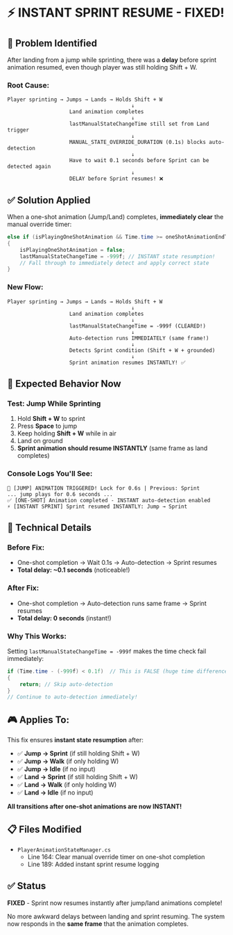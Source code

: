 # ⚡ INSTANT SPRINT RESUME - FIXED!

## 🐛 Problem Identified

After landing from a jump while sprinting, there was a **delay** before sprint animation resumed, even though player was still holding Shift + W.

### Root Cause:
```
Player sprinting → Jumps → Lands → Holds Shift + W
                                        ↓
                    Land animation completes
                                        ↓
                    lastManualStateChangeTime still set from Land trigger
                                        ↓
                    MANUAL_STATE_OVERRIDE_DURATION (0.1s) blocks auto-detection
                                        ↓
                    Have to wait 0.1 seconds before Sprint can be detected again
                                        ↓
                    DELAY before Sprint resumes! ❌
```

## ✅ Solution Applied

When a one-shot animation (Jump/Land) completes, **immediately clear** the manual override timer:

```csharp
else if (isPlayingOneShotAnimation && Time.time >= oneShotAnimationEndTime)
{
    isPlayingOneShotAnimation = false;
    lastManualStateChangeTime = -999f; // INSTANT state resumption!
    // Fall through to immediately detect and apply correct state
}
```

### New Flow:
```
Player sprinting → Jumps → Lands → Holds Shift + W
                                        ↓
                    Land animation completes
                                        ↓
                    lastManualStateChangeTime = -999f (CLEARED!)
                                        ↓
                    Auto-detection runs IMMEDIATELY (same frame!)
                                        ↓
                    Detects Sprint condition (Shift + W + grounded)
                                        ↓
                    Sprint animation resumes INSTANTLY! ✅
```

## 🎯 Expected Behavior Now

### Test: Jump While Sprinting
1. Hold **Shift + W** to sprint
2. Press **Space** to jump
3. Keep holding **Shift + W** while in air
4. Land on ground
5. **Sprint animation should resume INSTANTLY** (same frame as land completes)

### Console Logs You'll See:
```
🚀 [JUMP] ANIMATION TRIGGERED! Lock for 0.6s | Previous: Sprint
... jump plays for 0.6 seconds ...
✅ [ONE-SHOT] Animation completed - INSTANT auto-detection enabled
⚡ [INSTANT SPRINT] Sprint resumed INSTANTLY: Jump → Sprint
```

## 🔧 Technical Details

### Before Fix:
- One-shot completion → Wait 0.1s → Auto-detection → Sprint resumes
- **Total delay: ~0.1 seconds** (noticeable!)

### After Fix:
- One-shot completion → Auto-detection runs same frame → Sprint resumes
- **Total delay: 0 seconds** (instant!)

### Why This Works:
Setting `lastManualStateChangeTime = -999f` makes the time check fail immediately:
```csharp
if (Time.time - (-999f) < 0.1f)  // This is FALSE (huge time difference)
{
    return; // Skip auto-detection
}
// Continue to auto-detection immediately!
```

## 🎮 Applies To:

This fix ensures **instant state resumption** after:
- ✅ **Jump → Sprint** (if still holding Shift + W)
- ✅ **Jump → Walk** (if only holding W)
- ✅ **Jump → Idle** (if no input)
- ✅ **Land → Sprint** (if still holding Shift + W)
- ✅ **Land → Walk** (if only holding W)
- ✅ **Land → Idle** (if no input)

**All transitions after one-shot animations are now INSTANT!**

## 📋 Files Modified

- `PlayerAnimationStateManager.cs`
  - Line 164: Clear manual override timer on one-shot completion
  - Line 189: Added instant sprint resume logging

## ✅ Status

**FIXED** - Sprint now resumes instantly after jump/land animations complete!

No more awkward delays between landing and sprint resuming. The system now responds in the **same frame** that the animation completes.
